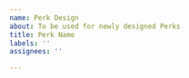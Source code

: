```yaml
---
name: Perk Design
about: To be used for newly designed Perks
title: Perk Name
labels: ''
assignees: ''

---
```



